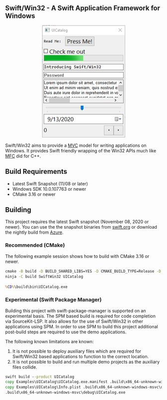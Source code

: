 Swift/Win32 - A Swift Application Framework for Windows
-------------------------------------------------------

<p align="center">
  <img alt="Swift/Win32 Screenshot" src="screenshot.png"/>
</p>

Swift/Win32 aims to provide a [MVC](https://en.wikipedia.org/wiki/Model%E2%80%93view%E2%80%93controller) model for writing applications on Windows.  It provides Swift friendly wrapping of the Win32 APIs much like [MFC](https://en.wikipedia.org/wiki/Microsoft_Foundation_Class_Library) did for C++.

## Build Requirements

- Latest Swift Snapshot (11/08 or later)
- Windows SDK 10.0.107763 or newer
- CMake 3.16 or newer

## Building

This project requires the latest Swift snapshot (November 08, 2020 or newer). You can use the the snapshot binaries from [swift.org](https://swift.org/download/) or download the nightly build from [Azure](https://dev.azure.com/compnerd/swift-build).

### Recommended (CMake)

The following example session shows how to build with CMake 3.16 or newer.

```cmd
cmake -B build -D BUILD_SHARED_LIBS=YES -D CMAKE_BUILD_TYPE=Release -D CMAKE_Swift_FLAGS="-sdk %SDKROOT%" -G Ninja -S .
ninja -C build SwiftWin32 UICatalog

%CD%\build\bin\UICatalog.exe
```

### Experimental (Swift Package Manager)

Building this project with swift-package-manager is supported on an experimental basis.  The SPM based build is required for code completion via SourceKit-LSP.  It also allows for the use of Swift/Win32 in other applications using SPM.  In order to use SPM to build this project additional post-build steps are required to use the demo applications.

The following known limitations are known:

1. It is not possible to deploy auxiliary files which are required for Swift/Win32 based applications to function to the correct location.
2. It is not possible to build and run multiple demo projects as the auxiliary files collide.

```cmd
swift build --product UICatalog
copy Examples\UICatalog\UICatalog.exe.manifest .build\x86_64-unknown-windows-msvc\debug\
copy Examples\UICatalog\Info.plist .build\x86_64-unknown-windows-msvc\debug\
.build\x86_64-unknown-windows-msvc\debug\UICatalog.exe
```
